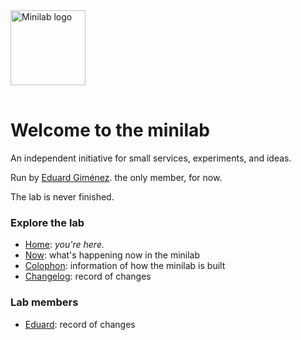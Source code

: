 ---
---

<img src="/images/minilab.png" alt="Minilab logo" width="120" style="margin-bottom: 1rem;">

# Welcome to the minilab

An independent initiative for small services, experiments, and ideas.

Run by <a href="/eduard" class="eduard">Eduard Giménez</a>. the only member, for now.

The lab is never finished.

### Explore the lab

- [Home](/): _you're here._
- <a href="/now" class="now">Now</a>: what's happening now in the minilab
- <a href="/colophon" class="colophon">Colophon</a>: information of how the minilab is built
- <a href="/changelog" class="changelog">Changelog</a>: record of changes

### Lab members

- <a href="/eduard" class="eduard">Eduard</a>: record of changes 